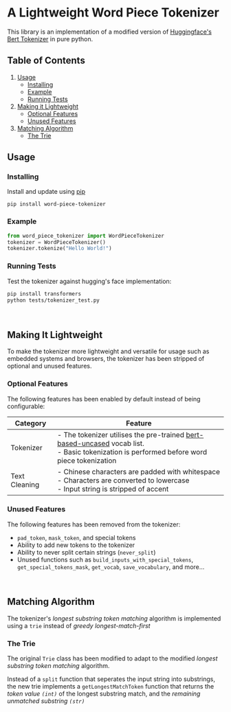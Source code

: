 # A Lightweight Word Piece Tokenizer

This library is an implementation of a modified version of [Huggingface's Bert Tokenizer](https://github.com/huggingface/transformers/blob/main/src/transformers/models/bert/tokenization_bert.py) in pure python.

## Table of Contents

1. [Usage](#usage)
   - [Installing](#installing)
   - [Example](#example)
   - [Running Tests](#running-tests)
1. [Making it Lightweight](#making-it-lightweight)
   - [Optional Features](#optional-features)
   - [Unused Features](#unused-features)
1. [Matching Algorithm](#matching-algorithm)
   - [The Trie](#the-trie)

## Usage

### Installing

Install and update using [pip](https://pip.pypa.io/en/stable/getting-started/)

```shell
pip install word-piece-tokenizer
```

### Example

```python
from word_piece_tokenizer import WordPieceTokenizer
tokenizer = WordPieceTokenizer()
tokenizer.tokenize("Hello World!")
```

### Running Tests

Test the tokenizer against hugging's face implementation:

```bash
pip install transformers
python tests/tokenizer_test.py
```

<br/>

## Making It Lightweight

To make the tokenizer more lightweight and versatile for usage such as embedded systems and browsers, the tokenizer has been stripped of optional and unused features.

### Optional Features

The following features has been enabled by default instead of being configurable:

| Category      | Feature                                                                                                                                                                                 |
| ------------- | --------------------------------------------------------------------------------------------------------------------------------------------------------------------------------------- |
| Tokenizer     | - The tokenizer utilises the pre-trained [bert-based-uncased](https://huggingface.co/bert-base-uncased) vocab list.<br>- Basic tokenization is performed before word piece tokenization |
| Text Cleaning | - Chinese characters are padded with whitespace<br>- Characters are converted to lowercase<br>- Input string is stripped of accent                                                      |

### Unused Features

The following features has been removed from the tokenizer:

- `pad_token`, `mask_token`, and special tokens
- Ability to add new tokens to the tokenizer
- Ability to never split certain strings (`never_split`)
- Unused functions such as `build_inputs_with_special_tokens`, `get_special_tokens_mask`, `get_vocab`, `save_vocabulary`, and more...

<br/>

## Matching Algorithm

The tokenizer's _longest substring token matching_ algorithm is implemented using a `trie` instead of _greedy longest-match-first_

### The Trie

The original `Trie` class has been modified to adapt to the modified _longest substring token matching_ algorithm.

Instead of a `split` function that seperates the input string into substrings, the new trie implements a `getLongestMatchToken` function that returns the _token value `(int)`_ of the longest substring match, and the _remaining unmatched substring `(str)`_
